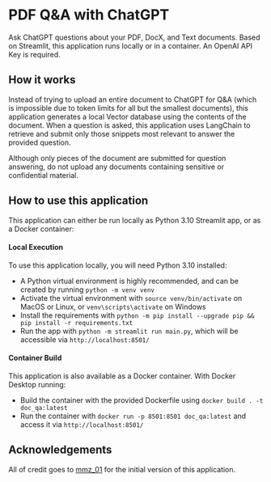 # PDF Q&A with ChatGPT
Ask ChatGPT questions about your PDF, DocX, and Text documents. Based on Streamlit, this application runs locally or in a container. An OpenAI API Key is required.

## How it works
Instead of trying to upload an entire document to ChatGPT for Q&A (which is impossible due to token limits for all but the smallest documents), this application generates a local Vector database using the contents of the document. When a question is asked, this application uses LangChain to retrieve and submit only those snippets most relevant to answer the provided question.

Although only pieces of the document are submitted for question answering, do not upload any documents containing sensitive or confidential material.

## How to use this application
This application can either be run locally as Python 3.10 Streamlit app, or as a Docker container:

#### Local Execution
To use this application locally, you will need Python 3.10 installed:
- A Python virtual environment is highly recommended, and can be created by running `python -m venv venv`
- Activate the virtual environment with `source venv/bin/activate` on MacOS or Linux, or `venv\scripts\activate` on Windows
- Install the requirements with	`python -m pip install --upgrade pip && pip install -r requirements.txt`
- Run the app with `python -m streamlit run main.py`, which will be accessible via `http://localhost:8501/`

#### Container Build
This application is also available as a Docker container. With Docker Desktop running:
- Build the container with the provided Dockerfile using `docker build . -t doc_qa:latest`
- Run the container with `docker run -p 8501:8501 doc_qa:latest` and access it via `http://localhost:8501/`

## Acknowledgements
All of credit goes to [mmz_01](https://twitter.com/mm_sasmitha) for the initial version of this application.